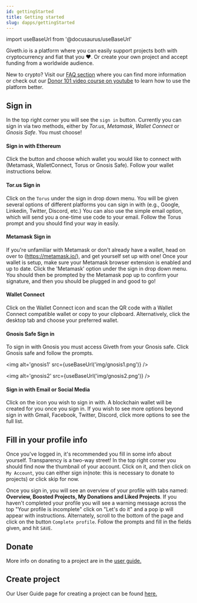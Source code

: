 ```yaml
---
id: gettingStarted
title: Getting started
slug: dapps/gettingStarted
---
```

import useBaseUrl from '@docusaurus/useBaseUrl'


Giveth.io is a platform where you can easily support projects both with cryptocurrency and fiat that you ❤️. Or create your own project and accept funding from a worldwide audience.

New to crypto? Visit our [FAQ section](./guide5-FAQ.md) where you can find more information or check out our [Donor 101 video course on youtube](https://youtube.com/playlist?list=PL4Artm1rmCWH4Q5XnrQWf8fm0xob3hbdZ&si=EnSIkaIECMiOmarE) to learn how to use the platform better. 

## Sign in

In the top right corner you will see the `sign in` button. Currently you can sign in via two methods, either by *Tor.us*, *Metamask*, *Wallet Connect* or *Gnosis Safe*. You must choose!

#### Sign in with Ethereum
Click the button and choose which wallet you would like to connect with (Metamask, WalletConnect, Torus or Gnosis Safe). Follow your wallet instructions below.


#### Tor.us Sign in
Click on the `Torus` under the sign in drop down menu. You will be given several options of different platforms you can sign in with (e.g., Google, Linkedin, Twitter, Discord, etc.) You can also use the simple email option, which will send you a one-time use code to your email. Follow the Torus prompt and you should find your way in easily.

#### Metamask Sign in
If you're unfamiliar with Metamask or don't already have a wallet, head on over to (https://metamask.io/), and get yourself set up with one! Once your wallet is setup, make sure your Metamask browser extension is enabled and up to date. Click the 'Metamask' option under the sign in drop down menu. You should then be prompted by the Metamask pop up to confirm your signature, and then you should be plugged in and good to go!

#### Wallet Connect
Click on the Wallet Connect icon and scan the QR code with a Wallet Connect compatible wallet or copy to your clipboard. Alternatively, click the desktop tab and choose your preferred wallet.

#### Gnosis Safe Sign in
To sign in with Gnosis you must access Giveth from your Gnosis safe. Click Gnosis safe and follow the prompts.

<img alt='gnosis1' src={useBaseUrl('img/gnosis1.png')} />

<img alt='gnosis2' src={useBaseUrl('img/gnosis2.png')} />

#### Sign in with Email or Social Media
Click on the icon you wish to sign in with.  A blockchain wallet will be created for you once you sign in. If you wish to see more options beyond sign in with Gmail, Facebook, Twitter, Discord, click more options to see the full list. 



## Fill in your profile info
Once you've logged in, it's recommended you fill in some info about yourself. Transparency is a two-way street! In the top right corner you should find now the thumbnail of your account. Click on it, and then click on `My Account`, you can either sign in(note: this is necessary to donate to projects) or click skip for now.

Once you sign in, you will see an overview of your profile with tabs named: **Overview, Boosted Projects, My Donations and Liked Projects**. If you haven't completed your profile you will see a warning message across the top "Your profile is incomplete" click on "Let's do it" and a pop ip will appear with instructions. Alternately, scroll to the bottom of the page and click on the button `Complete profile`. Follow the prompts and fill in the fields given, and hit `SAVE`.

## Donate

More info on donating to a project are in the [user guide.](./projectdonating)

## Create project
Our User Guide page for creating a project can be found [here.](./createproject)
